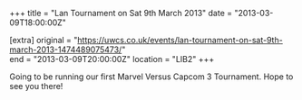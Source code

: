 +++
title = "Lan Tournament on Sat 9th March 2013"
date = "2013-03-09T18:00:00Z"

[extra]
original = "https://uwcs.co.uk/events/lan-tournament-on-sat-9th-march-2013-1474489075473/"    
end = "2013-03-09T20:00:00Z"
location = "LIB2"
+++

Going to be running our first Marvel Versus Capcom 3 Tournament. Hope to see you there\!

